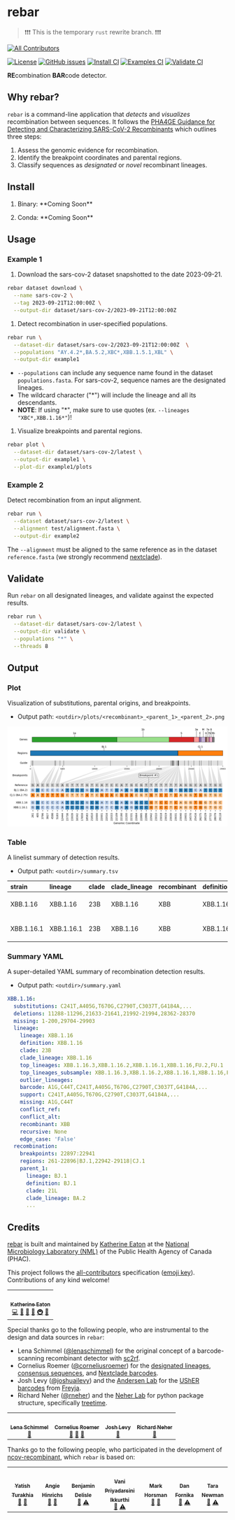 # rebar

> ❗❗❗ This is the temporary `rust` rewrite branch. ❗❗❗

[![All Contributors](https://img.shields.io/badge/all_contributors-11-orange.svg?style=flat-square)](#credits)

[![License](https://img.shields.io/badge/License-Apache_2.0-blue.svg)](https://github.com/phac-nml/rebar/blob/master/LICENSE)
[![GitHub issues](https://img.shields.io/github/issues/phac-nml/rebar.svg)](https://github.com/phac-nml/rebar/issues)
[![Install CI](https://github.com/phac-nml/rebar/actions/workflows/install.yaml/badge.svg)](https://github.com/phac-nml/rebar/actions/workflows/install.yaml)
[![Examples CI](https://github.com/phac-nml/rebar/actions/workflows/examples.yaml/badge.svg)](https://github.com/phac-nml/rebar/actions/workflows/examples.yaml)
[![Validate CI](https://github.com/phac-nml/rebar/actions/workflows/validate.yaml/badge.svg)](https://github.com/phac-nml/rebar/actions/workflows/validate.yaml)

**RE**combination **BAR**code detector.

## Why rebar?

`rebar` is a command-line application that _detects_ and _visualizes_ recombination between sequences. It follows the [PHA4GE Guidance for Detecting and Characterizing SARS-CoV-2 Recombinants](https://github.com/pha4ge/pipeline-resources/blob/main/docs/sc2-recombinants.md) which outlines three steps:

1. Assess the genomic evidence for recombination.
1. Identify the breakpoint coordinates and parental regions.
1. Classify sequences as _designated_ or _novel_ recombinant lineages.

## Install

1. Binary: \*\*Coming Soon\*\*

1. Conda: \*\*Coming Soon\*\*

## Usage

### Example 1

1. Download the sars-cov-2 dataset snapshotted to the date 2023-09-21.

  ```bash
  rebar dataset download \
    --name sars-cov-2 \
    --tag 2023-09-21T12:00:00Z \
    --output-dir dataset/sars-cov-2/2023-09-21T12:00:00Z
  ```

1. Detect recombination in user-specified populations.

  ```bash
  rebar run \
    --dataset-dir dataset/sars-cov-2/2023-09-21T12:00:00Z  \
    --populations "AY.4.2*,BA.5.2,XBC*,XBB.1.5.1,XBL" \
    --output-dir example1
  ```

- `--populations` can include any sequence name found in the dataset `populations.fasta`. For sars-cov-2, sequence names are the designated lineages.
- The wildcard character ("\*") will include the lineage and all its descendants.
- **NOTE**: If using "\*", make sure to use quotes (ex. `--lineages "XBC*,XBB.1.16*"`)!

1. Visualize breakpoints and parental regions.

  ```bash
  rebar plot \
    --dataset-dir dataset/sars-cov-2/latest \
    --output-dir example1 \
    --plot-dir example1/plots
  ```

### Example 2

Detect recombination from an input alignment.

```bash
rebar run \
  --dataset dataset/sars-cov-2/latest \
  --alignment test/alignment.fasta \
  --output-dir example2
```

The `--alignment` must be aligned to the same reference as in the dataset `reference.fasta` (we strongly recommend [nextclade](https://github.com/nextstrain/nextclade)).

## Validate

Run `rebar` on all designated lineages, and validate against the expected results.

```bash
rebar run \
  --dataset-dir dataset/sars-cov-2/latest \
  --output-dir validate \
  --populations "*" \
  --threads 8
```

## Output

### Plot

Visualization of substitutions, parental origins, and breakpoints.

- Output path: `<outdir>/plots/<recombinant>_<parent_1>_<parent_2>.png`

![plot_XBB.1.16](images/plot_XBB.1.16.png)

### Table

A linelist summary of detection results.

- Output path: `<outdir>/summary.tsv`

|strain    |lineage   |clade|clade_lineage|recombinant|definition|validate|parents_lineage|parents_clade|parents_clade_lineage|breakpoints|regions                          |genome_length|dataset_name|dataset_tag|barcodes_date|barcodes_tag|tree_date |tree_tag|sequences_date|sequences_tag|
|:---------|:---------|:----|:------------|:----------|:---------|:-------|:--------------|:------------|:--------------------|:----------|:--------------------------------|:------------|:-----------|:----------|:------------|:-----------|:---------|:-------|:-------------|:------------|
|XBB.1.16  |XBB.1.16  |23B  |XBB.1.16     |XBB        |XBB.1.16  |positive|BJ.1,CJ.1      |21L,22D      |BA.2,BA.2.75         |22897:22941|261-22896\|BJ.1,22942-29118\|CJ.1|29903        |sars-cov-2  |latest     |2023-04-28   |c728b480    |2023-04-28|b2794397|2023-04-28    |6f36a61a     |
|XBB.1.16.1|XBB.1.16.1|23B  |XBB.1.16     |XBB        |XBB.1.16.1|positive|BJ.1,CJ.1      |21L,22D      |BA.2,BA.2.75         |22897:22941|261-22896\|BJ.1,22942-29118\|CJ.1|29903        |sars-cov-2  |latest     |2023-04-28   |c728b480    |2023-04-28|b2794397|2023-04-28    |6f36a61a     |

### Summary YAML

A super-detailed YAML summary of recombination detection results.

- Output path: `<outdir>/summary.yaml`

```yaml
XBB.1.16:
  substitutions: C241T,A405G,T670G,C2790T,C3037T,G4184A,...
  deletions: 11288-11296,21633-21641,21992-21994,28362-28370
  missing: 1-200,29704-29903
  lineage:
    lineage: XBB.1.16
    definition: XBB.1.16
    clade: 23B
    clade_lineage: XBB.1.16
    top_lineages: XBB.1.16.3,XBB.1.16.2,XBB.1.16.1,XBB.1.16,FU.2,FU.1
    top_lineages_subsample: XBB.1.16.3,XBB.1.16.2,XBB.1.16.1,XBB.1.16,FU.2,FU.1
    outlier_lineages:
    barcode: A1G,C44T,C241T,A405G,T670G,C2790T,C3037T,G4184A,...
    support: C241T,A405G,T670G,C2790T,C3037T,G4184A,...
    missing: A1G,C44T
    conflict_ref:
    conflict_alt:
    recombinant: XBB
    recursive: None
    edge_case: 'False'
  recombination:
    breakpoints: 22897:22941
    regions: 261-22896|BJ.1,22942-29118|CJ.1
    parent_1:
      lineage: BJ.1
      definition: BJ.1
      clade: 21L
      clade_lineage: BA.2
      ...
```

## Credits

[rebar](https://github.com/phac-nml/rebar) is built and maintained by [Katherine Eaton](https://ktmeaton.github.io/) at the [National Microbiology Laboratory (NML)](https://github.com/phac-nml) of the Public Health Agency of Canada (PHAC).

This project follows the [all-contributors](https://github.com/all-contributors/all-contributors) specification ([emoji key](https://allcontributors.org/docs/en/emoji-key)). Contributions of any kind welcome!

<table>
  <tr>
    <td align="center"><a href="https://ktmeaton.github.io"><img src="https://s.gravatar.com/avatar/0b9dc28b3e64b59f5ce01e809d214a4e?s=80" width="100px;" alt=""/><br /><sub><b>Katherine Eaton</b></sub></a><br /><a href="https://github.com/phac-nml/rebar/commits?author=ktmeaton" title="Code">💻</a> <a href="https://github.com/phac-nml/rebar/commits?author=ktmeaton" title="Documentation">📖</a> <a href="#design-ktmeaton" title="Design">🎨</a> <a href="#ideas-ktmeaton" title="Ideas, Planning, & Feedback">🤔</a> <a href="#infra-ktmeaton" title="Infrastructure (Hosting, Build-Tools, etc)">🚇</a> <a href="#maintenance-ktmeaton" title="Maintenance">🚧</a></td>
  </tr>
</table>

Special thanks go to the following people, who are instrumental to the design and data sources in `rebar`:

- Lena Schimmel ([@lenaschimmel](https://github.com/lenaschimmel)) for the original concept of a barcode-scanning recombinant detector with [sc2rf](https://github.com/lenaschimmel/sc2rf).
- Cornelius Roemer ([@corneliusroemer](https://github.com/corneliusroemer)) for the [designated lineages](https://github.com/cov-lineages/pango-designation), [consensus sequences](https://github.com/yatisht/usher), and [Nextclade barcodes](https://raw.githubusercontent.com/corneliusroemer/pango-sequences/main/data/pango-consensus-sequences_summary.json).
- Josh Levy ([@joshuailevy](https://github.com/andersen-lab/Freyja-data)) and the [Andersen Lab](https://github.com/andersen-lab) for the [UShER barcodes](https://github.com/yatisht/usher) from [Freyja](https://github.com/andersen-lab/Freyja).
- Richard Neher ([@rneher](https://github.com/rneher)) and the [Neher Lab](https://github.com/neherlab) for python package structure, specifically [treetime](https://github.com/neherlab/treetime).

<table>
  <tr>
    <td align="center">
      <a href="https://github.com/lenaschimmel"><img src="https://avatars.githubusercontent.com/u/1325019?v=4&s=100" width="100px;" alt=""/>
        <br />
        <sub><b>Lena Schimmel</b></sub>
      </a>
      <br />
      <a href="https://github.com/lenaschimmel/sc2rf" title="Ideas: sc2rf">🤔</a>
    </td>
    <td align="center">
      <a href="https://github.com/corneliusroemer">
        <img src="https://avatars.githubusercontent.com/u/25161793?v=4&s=100" width="100px;" alt=""/>
        <br />
        <sub><b>Cornelius Roemer</b></sub>
      </a>
      <br />
      <a href="https://github.com/cov-lineages/pango-designation" title="Data: Lineage Designations">🔣</a>
      <a href="https://github.com/corneliusroemer/pango-sequences" title="Data: Consensus Sequences">🔣</a>
      <a href="https://github.com/corneliusroemer/pango-sequences" title="Data: Nextclade Barcodes">🔣</a>
    </td>
    <td align="center">
      <a href="https://github.com/joshuailevy">
      <img src="https://avatars.githubusercontent.com/u/19437463?v=4&s=100" width="100px;" alt=""/>
        <br />
        <sub><b>Josh Levy</b></sub>
      </a>
      <br />
      <a href="https://github.com/andersen-lab/Freyja-data" title="Data: UShER Barcodes">🔣</a>
    </td>
    <td align="center">
      <a href="https://github.com/rneher">
      <img src="https://avatars.githubusercontent.com/u/8379168?v=4&s=100" width="100px;" alt=""/>
        <br />
        <sub><b>Richard Neher</b></sub>
      </a>
      <br />
      <a href="https://github.com/neherlab/treetime" title="Ideas: Treetime">🤔</a>
    </td>  
  </tr>
</table>

Thanks go to the following people, who participated in the development of [ncov-recombinant](https://github.com/ktmeaton/ncov-recombinant), which `rebar` is based on:

<table>
  <tr>
    <td align="center">
      <a href="https://github.com/yatisht"><img src="https://avatars.githubusercontent.com/u/34664884?v=4s=100" width="100px;" alt=""/>
        <br />
        <sub><b>Yatish Turakhia</b></sub>
      </a>
      <br />
      <a href="https://github.com/yatisht/usher" title="Data: UShER">🔣</a>
      <a href="https://github.com/yatisht/usher" title="Ideas: UShER">🤔</a>
    </td>
    <td align="center">
      <a href="https://github.com/AngieHinrichs"><img src="https://avatars.githubusercontent.com/u/186983?v=4?v=4s=100" width="100px;" alt=""/>
        <br />
        <sub><b>Angie Hinrichs</b></sub>
      </a>
      <br />
      <a href="https://github.com/yatisht/usher" title="Data: UShER">🔣</a>
      <a href="https://github.com/yatisht/usher" title="Ideas: UShER">🤔</a>
    </td>
    <td align="center"><a href="https://www.inspq.qc.ca/en/auteurs/2629/all"><img src="https://i1.rgstatic.net/ii/profile.image/278724097396748-1443464411327_Q128/Benjamin-Delisle.jpg?s=100" width="100px;" alt=""/><br /><sub><b>Benjamin Delisle</b></sub></a><br /><a href="https://github.com/phac-nml/rebar/issues?q=author%3Abenjamindeslisle" title="Bug eports">🐛</a> <a href="https://github.com/phac-nml/rebar/commits?author=benjamindeslisle" title="Tests">⚠️</a></td>  
    <td align="center"><a href="https://ca.linkedin.com/in/dr-vani-priyadarsini-ikkurti-4a2ab676"><img src="https://media-exp1.licdn.com/dms/image/C5603AQHaG8Xx4QLXSQ/profile-displayphoto-shrink_200_200/0/1569339145568?e=2147483647&v=beta&t=3WrvCciW-x8J3Aw4JHGrWOpuqiikrrGV2KsDaISnHIw" width="100px;" alt=""/><br /><sub><b>Vani Priyadarsini Ikkurthi</b></sub></a><br /><a href="https://github.com/phac-nml/rebar/issues?q=author%3Avanipriyadarsiniikkurthi" title="Bug reports">🐛</a> <a href="https://github.com/phac-nml/rebar/commits?author=vanipriyadarsiniikkurthi" title="Tests">⚠️</a></td>
    <td align="center"><a href="https://ca.linkedin.com/in/mark-horsman-52a14740"><img src="https://ui-avatars.com/api/?name=Mark+Horsman?s=100" width="100px;" alt=""/><br /><sub><b>Mark Horsman</b></sub></a><br /><a href="#ideas-markhorsman" title="Ideas, Planning, & Feedback">🤔</a> <a href="#design-markhorsman" title="Design">🎨</a></td>
    <td align="center"><a href="https://github.com/dfornika"><img src="https://avatars.githubusercontent.com/u/145659?v=4?s=100" width="100px;" alt=""/><br /><sub><b>Dan Fornika</b></sub></a><br /><a href="#ideas-dfornika" title="Ideas, Planning, & Feedback">🤔</a> <a href="https://github.com/phac-nml/rebar/commits?author=dfornika" title="Tests">⚠️</a></td>
    <td align="center"><img src="https://ui-avatars.com/api/?name=Tara+Newman?s=100" width="100px;" alt=""/><br /><sub><b>Tara Newman</b></sub><br /><a href="#ideas-TaraNewman" title="Ideas, Planning, & Feedback">🤔</a> <a href="https://github.com/phac-nml/rebar/commits?author=TaraNewman" title="Tests">⚠️</a></td>  
  </tr>  

</table>

